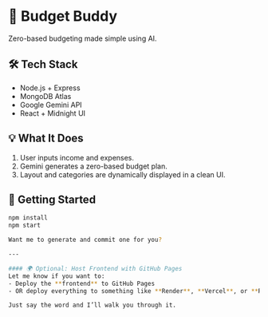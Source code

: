 # 💸 Budget Buddy

Zero-based budgeting made simple using AI.

## 🛠️ Tech Stack
- Node.js + Express
- MongoDB Atlas
- Google Gemini API
- React + Midnight UI

## 💡 What It Does
1. User inputs income and expenses.
2. Gemini generates a zero-based budget plan.
3. Layout and categories are dynamically displayed in a clean UI.

## 🚀 Getting Started
```bash
npm install
npm start

Want me to generate and commit one for you?

---

#### 🌍 Optional: Host Frontend with GitHub Pages
Let me know if you want to:
- Deploy the **frontend** to GitHub Pages
- OR deploy everything to something like **Render**, **Vercel**, or **Railway** for backend + frontend hosting

Just say the word and I’ll walk you through it.

